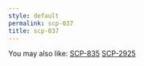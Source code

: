 ```yaml
---
style: default
permalink: scp-037
title: scp-037
---
```

You may also like:
[SCP-835](http://scp-wiki.net/scp-835)
[SCP-2925](http://scp-wiki.net/scp-2925)